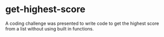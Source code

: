 # get-highest-score
A coding challenge was presented to write code to get the highest score from a list without using built in functions.
